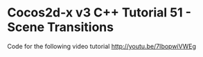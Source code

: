 Cocos2d-x v3 C++ Tutorial 51 - Scene Transitions
================================================

Code for the following video tutorial http://youtu.be/7IbopwiVWEg
